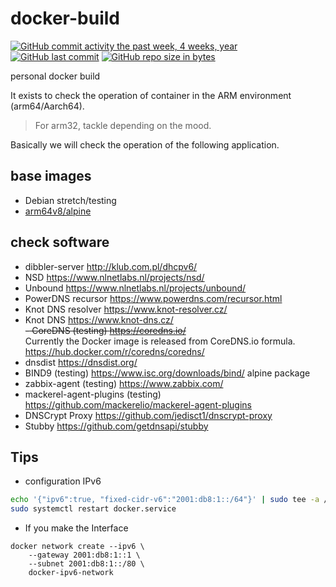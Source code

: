 # docker-build

[![GitHub commit activity the past week, 4 weeks, year](https://img.shields.io/github/commit-activity/y/eslint/eslint.svg)](https://github.com/kometchtech/docker-build/commits/master)
[![GitHub last commit](https://img.shields.io/github/last-commit/google/skia.svg)](https://github.com/kometchtech/docker-build/commits/master)
[![GitHub repo size in bytes](https://img.shields.io/github/repo-size/badges/shields.svg)](https://github.com/kometchtech/docker-build)

personal docker build

It exists to check the operation of container in the ARM environment (arm64/Aarch64).
> For arm32, tackle depending on the mood.

Basically we will check the operation of the following application.

## base images

- Debian stretch/testing
- [arm64v8/alpine](https://hub.docker.com/r/arm64v8/alpine/)

## check software

- dibbler-server <http://klub.com.pl/dhcpv6/>
- NSD <https://www.nlnetlabs.nl/projects/nsd/>
- Unbound <https://www.nlnetlabs.nl/projects/unbound/>
- PowerDNS recursor <https://www.powerdns.com/recursor.html>
- Knot DNS resolver <https://www.knot-resolver.cz/>
- Knot DNS <https://www.knot-dns.cz/>  
~~- CoreDNS (testing) <https://coredns.io/>~~  
Currently the Docker image is released from CoreDNS.io formula. <https://hub.docker.com/r/coredns/coredns/>
- dnsdist <https://dnsdist.org/>
- BIND9 (testing) <https://www.isc.org/downloads/bind/> alpine package
- zabbix-agent (testing) <https://www.zabbix.com/>
- mackerel-agent-plugins (testing) <https://github.com/mackerelio/mackerel-agent-plugins>
- DNSCrypt Proxy <https://github.com/jedisct1/dnscrypt-proxy>
- Stubby <https://github.com/getdnsapi/stubby>

## Tips

- configuration IPv6

```bash
echo '{"ipv6":true, "fixed-cidr-v6":"2001:db8:1::/64"}' | sudo tee -a /etc/docker/daemon.json
sudo systemctl restart docker.service
```
- If you make the Interface
```
docker network create --ipv6 \
    --gateway 2001:db8:1::1 \
    --subnet 2001:db8:1::/80 \
    docker-ipv6-network
```

